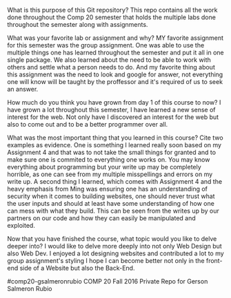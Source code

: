 What is this purpose of this Git repository?
This repo contains all the work done throughout the Comp 20 semester that holds the multiple labs 
done throughout the semester along with assignments.

What was your favorite lab or assignment and why?
MY favorite assignment for this semester was the group assignment. One was able to use the multiple 
things one has learned throughout the semester and put it all in one single package. We also learned 
about the need to be able to work with others and settle what a person needs to do. And my favorite
thing about this assignment was the need to look and google for answer, not everything one will
know will be taught by the proffessor and it's required of us to seek an answer.

How much do you think you have grown from day 1 of this course to now?
I have grown a lot throughout this semester, I have learned a new sense of interest for the web.
Not only have I discovered an interest for the web but also to come out and to be a better 
programmer over all.

What was the most important thing that you learned in this course? Cite two examples as evidence.
One is something I learned really soon based on my Assignment 4 and that was to not take the 
small things for granted and to make sure one is commited to everything one works on. You may
know everything about programming but your write up may be completely horrible, as one can 
see from my multiple misspellings and errors on my write up. A second 
thing I learned, which comes with Assignment 4 and the heavy emphasis from Ming was ensuring
one has an understanding of security when it comes to building websites, one should
never trust what the user inputs and should at least have some understanding of how
one can mess with what they build. This can be seen from the writes up by our partners 
on our code and how they can easily be manipulated and exploited.

Now that you have finished the course, what topic would you like to delve deeper into?
I would like to delve more deeply into not only Web Design but also Web Dev. I enjoyed 
a lot designing websites and contributed a lot to my group assignment's styling I hope
I can become better not only in the front-end side of a Website but also the Back-End.

#comp20-gsalmeronrubio
COMP 20 Fall 2016 Private Repo for Gerson Salmeron Rubio

